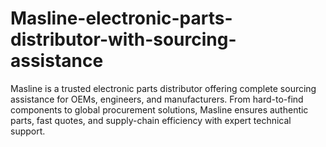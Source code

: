 # Masline-electronic-parts-distributor-with-sourcing-assistance
Masline is a trusted electronic parts distributor offering complete sourcing assistance for OEMs, engineers, and manufacturers. From hard-to-find components to global procurement solutions, Masline ensures authentic parts, fast quotes, and supply-chain efficiency with expert technical support.
